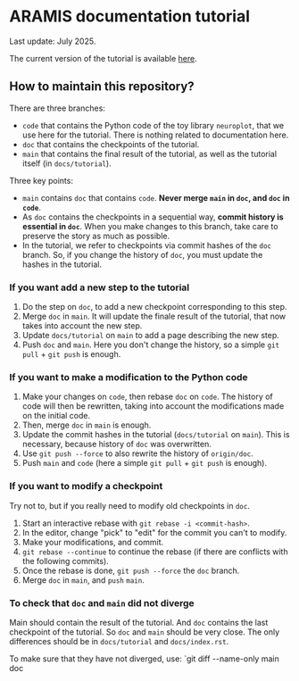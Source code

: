 # ARAMIS documentation tutorial

Last update: July 2025.

The current version of the tutorial is available [here](https://www.aramislab.fr/tuto-doc/tutorial/index.html).

## How to maintain this repository?

There are three branches:
- `code` that contains the Python code of the toy library `neuroplot`, that we
use here for the tutorial. There is nothing related to documentation here.
- `doc` that contains the checkpoints of the tutorial.
- `main` that contains the final result of the tutorial, as well as the tutorial itself (in `docs/tutorial`).

Three key points:
- `main` contains `doc` that contains `code`. **Never merge `main` in `doc`, and `doc` in `code`**.
- As `doc` contains the checkpoints in a sequential way, **commit history is essential in `doc`**. When you make changes to this branch, take care to preserve the story as much as possible.
- In the tutorial, we refer to checkpoints via commit hashes of the `doc` branch. So, if you change the history of `doc`, you must update the hashes in the tutorial.

### If you want add a new step to the tutorial

1. Do the step on `doc`, to add a new checkpoint corresponding to this step.
2. Merge `doc` in `main`. It will update the finale result of the tutorial, that now
takes into account the new step.
3. Update `docs/tutorial` on `main` to add a page describing the new step.
4. Push `doc` and `main`. Here you don't change the history, so a simple `git pull` + `git push` is enough.

### If you want to make a modification to the Python code

1. Make your changes on `code`, then rebase `doc` on `code`. The history of code will then be rewritten, taking into account the modifications made on the initial code.
2. Then, merge `doc` in `main` is enough.
3. Update the commit hashes in the tutorial (`docs/tutorial` on `main`). This is necessary, because
history of `doc` was overwritten.
4. Use `git push --force` to also rewrite the history of `origin/doc`.
5. Push `main` and `code` (here a simple `git pull` + `git push` is enough).

### If you want to modify a checkpoint

Try not to, but if you really need to modify old checkpoints in `doc`.

1. Start an interactive rebase with `git rebase -i <commit-hash>`.
2. In the editor, change "pick" to "edit" for the commit you can't to modify.
3. Make your modifications, and commit.
4. `git rebase --continue` to continue the rebase (if there are conflicts with the following
commits).
5. Once the rebase is done, `git push --force` the `doc` branch.
6. Merge `doc` in `main`, and `push` `main`.

### To check that `doc` and `main` did not diverge

Main should contain the result of the tutorial. And `doc` contains the last checkpoint of the tutorial.
So `doc` and `main` should be very close. The only differences should be in `docs/tutorial` and `docs/index.rst`.

To make sure that they have not diverged, use: `git diff --name-only main doc 